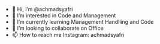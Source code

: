 - 👋 Hi, I’m @achmadsyafri
- 👀 I’m interested in Code and Management
- 🌱 I’m currently learning Management Handlling and Code
- 💞️ I’m looking to collaborate on Office
- 📫 How to reach me Instagram: achmadsyafri

<!---
achmadsyafri/achmadsyafri is a ✨ special ✨ repository because its `README.md` (this file) appears on your GitHub profile.
You can click the Preview link to take a look at your changes.
--->
